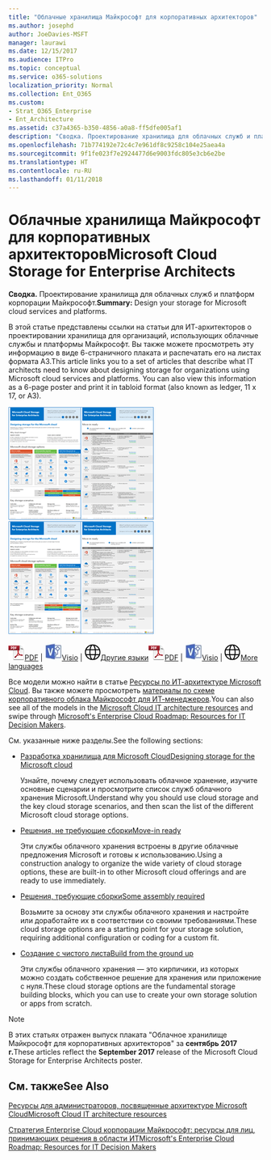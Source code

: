 ```yaml
---
title: "Облачные хранилища Майкрософт для корпоративных архитекторов"
ms.author: josephd
author: JoeDavies-MSFT
manager: laurawi
ms.date: 12/15/2017
ms.audience: ITPro
ms.topic: conceptual
ms.service: o365-solutions
localization_priority: Normal
ms.collection: Ent_O365
ms.custom:
- Strat_O365_Enterprise
- Ent_Architecture
ms.assetid: c37a4365-b350-4856-a0a8-ff5dfe005af1
description: "Сводка. Проектирование хранилища для облачных служб и платформ корпорации Майкрософт."
ms.openlocfilehash: 71b774192e72c4c7e961df8c9258c104e25aea4a
ms.sourcegitcommit: 9f1fe023f7e2924477d6e9003fdc805e3cb6e2be
ms.translationtype: HT
ms.contentlocale: ru-RU
ms.lasthandoff: 01/11/2018
---
```

# <a name="microsoft-cloud-storage-for-enterprise-architects"></a><span data-ttu-id="c6fc6-103">Облачные хранилища Майкрософт для корпоративных архитекторов</span><span class="sxs-lookup"><span data-stu-id="c6fc6-103">Microsoft Cloud Storage for Enterprise Architects</span></span>

 <span data-ttu-id="c6fc6-104">**Сводка.** Проектирование хранилища для облачных служб и платформ корпорации Майкрософт.</span><span class="sxs-lookup"><span data-stu-id="c6fc6-104">**Summary:** Design your storage for Microsoft cloud services and platforms.</span></span>
  
<span data-ttu-id="c6fc6-p101">В этой статье представлены ссылки на статьи для ИТ-архитекторов о проектировании хранилища для организаций, использующих облачные службы и платформы Майкрософт. Вы также можете просмотреть эту информацию в виде 6-страничного плаката и распечатать его на листах формата A3.</span><span class="sxs-lookup"><span data-stu-id="c6fc6-p101">This article links you to a set of articles that describe what IT architects need to know about designing storage for organizations using Microsoft cloud services and platforms. You can also view this information as a 6-page poster and print it in tabloid format (also known as ledger, 11 x 17, or A3).</span></span>
  
<span data-ttu-id="c6fc6-107">[![Эскиз: модель хранения в облаке Майкрософт](images/0d4e2eb9-1109-4b3b-bf9e-2f3eff2e2cc4.png)  
](https://www.microsoft.com/download/details.aspx?id=49552)</span><span class="sxs-lookup"><span data-stu-id="c6fc6-107">[![Thumb image for Microsoft cloud storage model](images/0d4e2eb9-1109-4b3b-bf9e-2f3eff2e2cc4.png)  
](https://www.microsoft.com/download/details.aspx?id=49552)</span></span>
  
<span data-ttu-id="c6fc6-108">![PDF-файл](images/ITPro_Other_PDFicon.png)[PDF](https://go.microsoft.com/fwlink/p/?linkid=842079) | ![Файл Visio](images/ITPro_Other_VisioIcon.jpg)[Visio](https://go.microsoft.com/fwlink/p/?linkid=842080) | ![Страница с версиями на других языках](images/e16c992d-b0f8-48ae-bf44-db7a9fcaab9e.png)[Другие языки](https://www.microsoft.com/download/details.aspx?id=49552)</span><span class="sxs-lookup"><span data-stu-id="c6fc6-108">![PDF file](images/ITPro_Other_PDFicon.png)[PDF](https://go.microsoft.com/fwlink/p/?linkid=842079) | ![Visio file](images/ITPro_Other_VisioIcon.jpg)[Visio](https://go.microsoft.com/fwlink/p/?linkid=842080) | ![See a page with versions in additional languages](images/e16c992d-b0f8-48ae-bf44-db7a9fcaab9e.png)[More languages](https://www.microsoft.com/download/details.aspx?id=49552)</span></span>
  
<span data-ttu-id="c6fc6-109">Все модели можно найти в статье [Ресурсы по ИТ-архитектуре Microsoft Cloud](microsoft-cloud-it-architecture-resources.md). Вы также можете просмотреть [материалы по схеме корпоративного облака Майкрософт для ИТ-менеджеров](https://aka.ms/cloudarchitecture).</span><span class="sxs-lookup"><span data-stu-id="c6fc6-109">You can also see all of the models in the [Microsoft Cloud IT architecture resources](microsoft-cloud-it-architecture-resources.md) and swipe through [Microsoft's Enterprise Cloud Roadmap: Resources for IT Decision Makers](https://aka.ms/cloudarchitecture).</span></span>
  
<span data-ttu-id="c6fc6-110">См. указанные ниже разделы.</span><span class="sxs-lookup"><span data-stu-id="c6fc6-110">See the following sections:</span></span>
  
- [<span data-ttu-id="c6fc6-111">Разработка хранилища для Microsoft Cloud</span><span class="sxs-lookup"><span data-stu-id="c6fc6-111">Designing storage for the Microsoft cloud</span></span>](designing-storage-for-the-microsoft-cloud.md)
    
    <span data-ttu-id="c6fc6-112">Узнайте, почему следует использовать облачное хранение, изучите основные сценарии и просмотрите список служб облачного хранения Microsoft.</span><span class="sxs-lookup"><span data-stu-id="c6fc6-112">Understand why you should use cloud storage and the key cloud storage scenarios, and then scan the list of the different Microsoft cloud storage options.</span></span>
    
- [<span data-ttu-id="c6fc6-113">Решения, не требующие сборки</span><span class="sxs-lookup"><span data-stu-id="c6fc6-113">Move-in ready</span></span>](move-in-ready.md)
    
    <span data-ttu-id="c6fc6-114">Эти службы облачного хранения встроены в другие облачные предложения Microsoft и готовы к использованию.</span><span class="sxs-lookup"><span data-stu-id="c6fc6-114">Using a construction analogy to organize the wide variety of cloud storage options, these are built-in to other Microsoft cloud offerings and are ready to use immediately.</span></span>
    
- [<span data-ttu-id="c6fc6-115">Решения, требующие сборки</span><span class="sxs-lookup"><span data-stu-id="c6fc6-115">Some assembly required</span></span>](some-assembly-required.md)
    
    <span data-ttu-id="c6fc6-116">Возьмите за основу эти службы облачного хранения и настройте или доработайте их в соответствии со своими требованиями.</span><span class="sxs-lookup"><span data-stu-id="c6fc6-116">These cloud storage options are a starting point for your storage solution, requiring additional configuration or coding for a custom fit.</span></span>
    
- [<span data-ttu-id="c6fc6-117">Создание с чистого листа</span><span class="sxs-lookup"><span data-stu-id="c6fc6-117">Build from the ground up</span></span>](build-from-the-ground-up.md)
    
    <span data-ttu-id="c6fc6-118">Эти службы облачного хранения — это кирпичики, из которых можно создать собственное решение для хранения или приложение с нуля.</span><span class="sxs-lookup"><span data-stu-id="c6fc6-118">These cloud storage options are the fundamental storage building blocks, which you can use to create your own storage solution or apps from scratch.</span></span>
    
> [!NOTE]
> <span data-ttu-id="c6fc6-119">В этих статьях отражен выпуск плаката "Облачное хранилище Майкрософт для корпоративных архитекторов" за **сентябрь 2017 г.**</span><span class="sxs-lookup"><span data-stu-id="c6fc6-119">These articles reflect the **September 2017** release of the Microsoft Cloud Storage for Enterprise Architects poster.</span></span>
  
## <a name="see-also"></a><span data-ttu-id="c6fc6-120">См. также</span><span class="sxs-lookup"><span data-stu-id="c6fc6-120">See Also</span></span>

[<span data-ttu-id="c6fc6-121">Ресурсы для администраторов, посвященные архитектуре Microsoft Cloud</span><span class="sxs-lookup"><span data-stu-id="c6fc6-121">Microsoft Cloud IT architecture resources</span></span>](microsoft-cloud-it-architecture-resources.md)

<span data-ttu-id="c6fc6-122">[Стратегия Enterprise Cloud корпорации Майкрософт: ресурсы для лиц, принимающих решения в области ИТ](https://sway.com/FJ2xsyWtkJc2taRD)</span><span class="sxs-lookup"><span data-stu-id="c6fc6-122">[Microsoft's Enterprise Cloud Roadmap: Resources for IT Decision Makers](https://sway.com/FJ2xsyWtkJc2taRD)</span></span>



